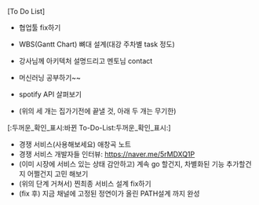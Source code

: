 [To Do List]
- 협업툴 fix하기
- WBS(Gantt Chart) 뼈대 설계(대강 주차별 task 정도)
- 강사님께 아키텍처 설명드리고 멘토님 contact

- 머신러닝 공부하기~~
- spotify API 살펴보기
- (위의 세 개는 집가기전에 끝낼 것, 아래 두 개는 무기한)

[:두꺼운_확인_표시:바뀐 To-Do-List:두꺼운_확인_표시:]

- 경쟁 서비스(사용해보세요) 애창곡 노트
- 경쟁 서비스 개발자들 인터뷰: https://naver.me/5rMDXQ1P
- (이미 시장에 서비스 있는 상태 감안하고) 계속 go 할건지, 차별화된 기능 추가할건지 어쩔건지 고민 해보기
- (위의 단계 거쳐서) 찐최종 서비스 설계 fix하기
- (fix 후) 지금 채널에 고정된 정연이가 올린 PATH설계 까지 완성
